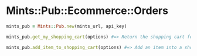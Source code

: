 # Mints::Pub::Ecommerce::Orders

```ruby
mints_pub = Mints::Pub.new(mints_url, api_key)

mints_pub.get_my_shopping_cart(options) #=> Return the shopping cart for the current ghost.

mints_pub.add_item_to_shopping_cart(options) #=> Add an item into a shopping cart.

```